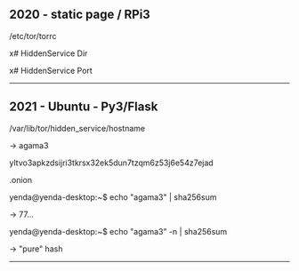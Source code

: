 ## 2020 - static page / RPi3

/etc/tor/torrc


x# HiddenService Dir

x# HiddenService Port
 

---

## 2021 - Ubuntu - Py3/Flask


/var/lib/tor/hidden_service/hostname
 
 -> agama3

yltvo3apkzdsijri3tkrsx32ek5dun7tzqm6z53j6e54z7ejad

.onion




yenda@yenda-desktop:~$ echo "agama3" | sha256sum 

-> 77... 

yenda@yenda-desktop:~$ echo "agama3" -n | sha256sum 

-> "pure" hash

---
